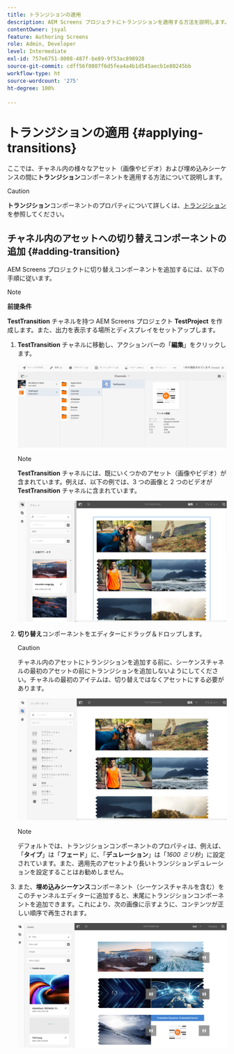 ```yaml
---
title: トランジションの適用
description: AEM Screens プロジェクトにトランジションを適用する方法を説明します。
contentOwner: jsyal
feature: Authoring Screens
role: Admin, Developer
level: Intermediate
exl-id: 757e6751-8008-487f-be89-9f53ac898928
source-git-commit: cdff56f0807f6d5fea4a4b1d545aecb1e80245bb
workflow-type: ht
source-wordcount: '275'
ht-degree: 100%

---
```


# トランジションの適用 {#applying-transitions}

ここでは、チャネル内の様々なアセット（画像やビデオ）および埋め込みシーケンスの間に&#x200B;**トランジション**&#x200B;コンポーネントを適用する方法について説明します。

>[!CAUTION]
>
>**トランジション**&#x200B;コンポーネントのプロパティについて詳しくは、[トランジション](adding-components-to-a-channel.md#transition)を参照してください。

## チャネル内のアセットへの切り替えコンポーネントの追加 {#adding-transition}

AEM Screens プロジェクトに切り替えコンポーネントを追加するには、以下の手順に従います。

>[!NOTE]
>
>**前提条件**
>
>**TestTransition** チャネルを持つ AEM Screens プロジェクト **TestProject** を作成します。また、出力を表示する場所とディスプレイをセットアップします。

1. **TestTransition** チャネルに移動し、アクションバーの「**編集**」をクリックします。

   ![image1](assets/transitions1.png)

   >[!NOTE]
   >
   >**TestTransition** チャネルには、既にいくつかのアセット（画像やビデオ）が含まれています。例えば、以下の例では、3 つの画像と 2 つのビデオが **TestTransition** チャネルに含まれています。

   ![image2](assets/transitions2.png)


1. **切り替え**&#x200B;コンポーネントをエディターにドラッグ＆ドロップします。

   >[!CAUTION]
   >
   >チャネル内のアセットにトランジションを追加する前に、シーケンスチャネルの最初のアセットの前にトランジションを追加しないようにしてください。チャネルの最初のアイテムは、切り替えではなくアセットにする必要があります。

   ![image3](assets/transitions3.png)

   >[!NOTE]
   >
   >デフォルトでは、トランジションコンポーネントのプロパティは、例えば、「**タイプ**」は「**フェード**」に、「**デュレーション**」は「*1600 ミリ秒*」に設定されています。また、適用先のアセットより長いトランジションデュレーションを設定することはお勧めしません。

1. また、**埋め込みシーケンス**&#x200B;コンポーネント（シーケンスチャネルを含む）をこのチャンネルエディターに追加すると、末尾にトランジションコンポーネントを追加できます。これにより、次の画像に示すように、コンテンツが正しい順序で再生されます。

   ![image3](assets/transitions5.png)
